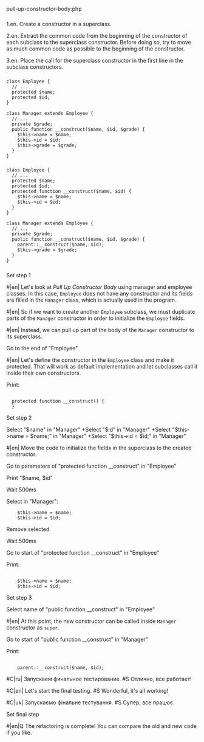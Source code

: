 pull-up-constructor-body:php

###

1.en. Create a constructor in a superclass.

2.en. Extract the common code from the beginning of the constructor of each subclass to the superclass constructor. Before doing so, try to move as much common code as possible to the beginning of the constructor.

3.en. Place the call for the superclass constructor in the first line in the subclass constructors.



###

```
class Employee {
  // ...
  protected $name;
  protected $id;
}
   
class Manager extends Employee {
  // ...
  private $grade;
  public function __construct($name, $id, $grade) {
    $this->name = $name;
    $this->id = $id;
    $this->grade = $grade;
  }
}
```

###

```
class Employee {
  // ...
  protected $name;
  protected $id;
  protected function __construct($name, $id) {
    $this->name = $name;
    $this->id = $id;
  }
}
   
class Manager extends Employee {
  // ...
  private $grade;
  public function __construct($name, $id, $grade) {
    parent::__construct($name, $id);
    $this->grade = $grade;
  }
}
```

###

Set step 1

#|en| Let's look at <i>Pull Up Constructor Body</i> using manager and employee classes. In this case, <code>Employee</code> does not have any constructor and its fields are filled in the <code>Manager</code> class, which is actually used in the program.

#|en| So if we want to create another <code>Employee</code> subclass, we must duplicate parts of the <code>Manager</code> constructor in order to initialize the <code>Employee</code> fields.

#|en| Instead, we can pull up part of the body of the <code>Manager</code> constructor to its superclass.

Go to the end of "Employee"

#|en| Let's define the constructor in the <code>Employee</code> class and make it protected. That will work as default implementation and let subclasses call it inside their own constructors.

Print:
```

  protected function __construct() {
  }
```

Set step 2

Select "$name" in "Manager"
+Select "$id" in "Manager"
+Select "$this->name = $name;" in "Manager"
+Select "$this->id = $id;" in "Manager"

#|en| Move the code to initialize the fields in the superclass to the created constructor.

Go to parameters of "protected function __construct" in "Employee"

Print "$name, $id"

Wait 500ms

Select in "Manager":
```
    $this->name = $name;
    $this->id = $id;

```

Remove selected

Wait 500ms

Go to start of "protected function __construct" in "Employee"

Print:
```

    $this->name = $name;
    $this->id = $id;
```

Set step 3

Select name of "public function __construct" in "Employee"

#|en| At this point, the new constructor can be called inside <code>Manager</code> constructor as <code>super</code>.

Go to start of "public function __construct" in "Manager"

Print:
```

    parent::__construct($name, $id);
```

#C|ru| Запускаем финальное тестирование.
#S Отлично, все работает!

#C|en| Let's start the final testing.
#S Wonderful, it's all working!

#C|uk| Запускаємо фінальне тестування.
#S Супер, все працює.

Set final step

#|en|Q The refactoring is complete! You can compare the old and new code if you like.
